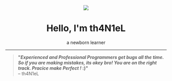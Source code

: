 <p align="center">
  <img src="https://drive.google.com/uc?export=view&id=1BSAdef-ypJ1HH1w9NXTUHyqu-BVChDWC" />
</p>

<h1 align="center">Hello, I'm th4N1eL</h1>
<p align="center">
  a newborn learner
</p>

---

> **"<i>Experienced and Professional Programmers get bugs all the time. So if you are making mistakes, its okey bro! You are on the right track. Pracice make Perfect ! </i> :)"**  
> – th4N1eL
